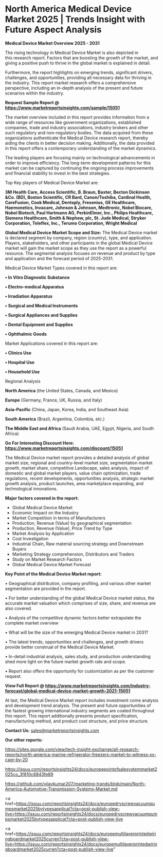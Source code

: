 # North America Medical Device Market 2025 | Trends Insight with Future Aspect Analysis

<Strong> Medical Device Market Overview 2025 - 2031</strong>

The rising technology in Medical Device Market is also depicted in this research report. Factors that are boosting the growth of the market, and giving a positive push to thrive in the global market is explained in detail.

Furthermore, the report highlights on emerging trends, significant drivers, challenges, and opportunities, providing all necessary data for thriving in the industry. This report market research offers a comprehensive perspective, including an in-depth analysis of the present and future scenarios within the industry.

<strong>Request Sample Report @ <a href=https://www.marketreportsinsights.com/sample/15051>https://www.marketreportsinsights.com/sample/15051</a></strong>

The market overview included in this report provides information from a wide range of resources like government organizations, established companies, trade and industry associations, industry brokers and other such regulatory and non-regulatory bodies. The data acquired from these organizations authenticate the Medical Device research report, thereby aiding the clients in better decision making. Additionally, the data provided in this report offers a contemporary understanding of the market dynamics.

The leading players are focusing mainly on technological advancements in order to improve efficiency. The long-term development patterns for this market can be captured by continuing the ongoing process improvements and financial stability to invest in the best strategies.

Top Key players of Medical Device Market are:

<strong>3M Health Care, Access Scientific, B. Braun, Baxter, Becton Dickinson &Co. (BD), Boston Scientific, CR Bard, Canon/Toshiba, Cardinal Health, CareFusion, Cook Medical, Dentsply, Fresenius, GE Healthcare, Haemonetics, Invacare, Johnson & Johnson, Medtronic, Nobel Biocare, Nobel Biotech, Paul Hartmann AG, PerkinElmer, Inc., Philips Healthcare, Siemens Healthcare, Smith & Nephew, plc, St. Jude Medical, Stryker Corporation, Teleflex, Inc., Terumo Corporation, Wright Medical</strong>

<strong><b>Global Medical Device Market Scope and Size:</b></strong>
The Medical Device market is declared segment by company, region (country), type, and application. Players, stakeholders, and other participants in the global Medical Device market will gain the market scope as they use the report as a powerful resource. The segmental analysis focuses on revenue and product by type and application and the forecast period of 2025-2031.

Medical Device Market Types covered in this report are:

<strong>• In Vitro Diagnostic Substance

• Electro-medical Apparatus

• Irradiation Apparatus

• Surgical and Medical Instruments

• Surgical Appliances and Supplies

• Dental Equipment and Supplies

• Ophthalmic Goods</strong>

Market Applications covered in this report are:

<strong>• Clinics Use

• Hospital Use

• Household Use</strong> 

Regional Analysis

<strong>North America</strong> (the United States, Canada, and Mexico)

<strong>Europe</strong> (Germany, France, UK, Russia, and Italy)

<strong>Asia-Pacific</strong> (China, Japan, Korea, India, and Southeast Asia)

<strong>South America</strong> (Brazil, Argentina, Colombia, etc.)

<strong>The Middle East and Africa</strong> (Saudi Arabia, UAE, Egypt, Nigeria, and South Africa)

<strong>Go For Interesting Discount Here: <a href=https://www.marketreportsinsights.com/discount/15051>https://www.marketreportsinsights.com/discount/15051</a></strong>

The Medical Device market report provides a detailed analysis of global market size, regional and country-level market size, segmentation market growth, market share, competitive Landscape, sales analysis, impact of domestic and global market players, value chain optimization, trade regulations, recent developments, opportunities analysis, strategic market growth analysis, product launches, area marketplace expanding, and technological innovations.

<strong><b>Major factors covered in the report:</b></strong>
<ul>
  <li>Global Medical Device Market </li>
  <li>Economic Impact on the Industry</li>
  <li>Market Competition in terms of Manufacturers</li>
  <li>Production, Revenue (Value) by geographical segmentation</li>
  <li>Production, Revenue (Value), Price Trend by Type</li>
  <li>Market Analysis by Application</li>
  <li>Cost Investigation</li>
  <li>Industrial Chain, Raw material sourcing strategy and Downstream Buyers</li>
  <li>Marketing Strategy comprehension, Distributors and Traders</li>
  <li>Study on Market Research Factors</li>
  <li>Global Medical Device Market Forecast</li>
</ul>

<strong><b>Key Point of the Medical Device Market report:</b></strong>

• Geographical distribution, company profiling, and various other market segmentation are provided in the report.

• For better understanding of the global Medical Device market status, the accurate market valuation which comprises of size, share, and revenue are also covered.

• Analysis of the competitive dynamic factors better extrapolate the complete market overview

• What will be the size of the emerging Medical Device market in 2031?

• The latest trends, opportunities and challenges, and growth drivers provide better construal of the Medical Device Market.

• In-detail industrial analysis, sales study, and production understanding shed more light on the future market growth rate and scope.

• Report also offers the opportunity for customization as per the customer request.

<strong><b>View Full Report @ <a href=https://www.marketreportsinsights.com/industry-forecast/global-medical-device-market-growth-2021-15051>https://www.marketreportsinsights.com/industry-forecast/global-medical-device-market-growth-2021-15051</a></b></strong>


At last, the Medical Device Market report includes investment come analysis and development trend analysis. The present and future opportunities of the fastest growing international industry segments are coated throughout this report. This report additionally presents product specification, manufacturing method, and product cost structure, and price structure.

<strong>Contact Us:</strong>
sales@marketreportsinsights.com

<strong>Our other reports:</strong>

<a href=https://sites.google.com/view/tech-insight-exchange/all-research-reports/north-america-marine-refrigerator-freezers-market-to-witness-xx-cagr-by-20>https://sites.google.com/view/tech-insight-exchange/all-research-reports/north-america-marine-refrigerator-freezers-market-to-witness-xx-cagr-by-20</a>

<a href=https://issuu.com/reportsinsights24/docs/europepointofsalesystemmarket2025co_3f810c6843fe89>https://issuu.com/reportsinsights24/docs/europepointofsalesystemmarket2025co_3f810c6843fe89</a>

<a href=https://github.com/vijaykumar207/marketing-trands/blob/main/North-America-Automotive-Transmission-Systems-Market.md>https://github.com/vijaykumar207/marketing-trands/blob/main/North-America-Automotive-Transmission-Systems-Market.md</a>

<a href=https://issuu.com/reportsinsights24/docs/europedryscrewvacuumpumpsmarket2025bytypesapplicat?cta=post-publish-view-live>https://issuu.com/reportsinsights24/docs/europedryscrewvacuumpumpsmarket2025bytypesapplicat?cta=post-publish-view-live</a>

<a href=https://issuu.com/reportsinsights24/docs/europemultilayerprintedwiringboardmarket2025curren?cta=post-publish-view-live>https://issuu.com/reportsinsights24/docs/europemultilayerprintedwiringboardmarket2025curren?cta=post-publish-view-live</a>"
